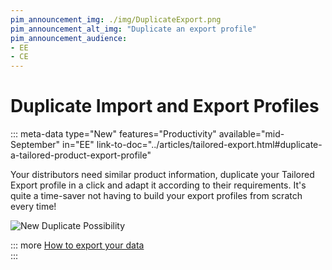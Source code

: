 ```yaml
---
pim_announcement_img: ./img/DuplicateExport.png
pim_announcement_alt_img: "Duplicate an export profile"
pim_announcement_audience:
- EE
- CE
---
```


# Duplicate Import and Export Profiles
::: meta-data type="New" features="Productivity" available="mid-September" in="EE" link-to-doc="../articles/tailored-export.html#duplicate-a-tailored-product-export-profile"


 Your distributors need similar product information, duplicate your Tailored Export profile in a click and adapt it according to their requirements. It's quite a time-saver not having to build your export profiles from scratch every time!



![New Duplicate Possibility](../img/DuplicateExport.png)

::: more
[How to export your data](../articles/exports.html)  
:::
